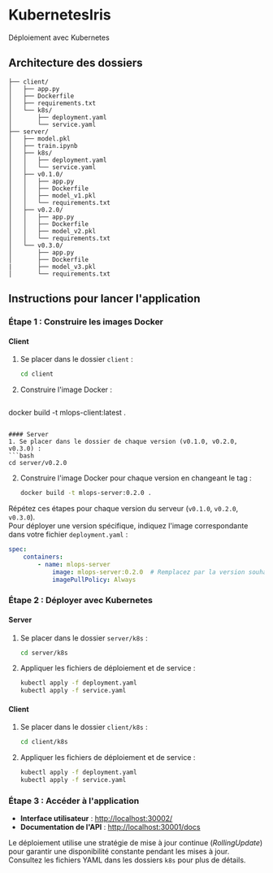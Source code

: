 # KubernetesIris

Déploiement avec Kubernetes
## Architecture des dossiers

```plaintext
├── client/
│   ├── app.py
│   ├── Dockerfile
│   ├── requirements.txt
│   └── k8s/
│       ├── deployment.yaml
│       └── service.yaml
├── server/
│   ├── model.pkl
│   ├── train.ipynb
│   ├── k8s/
│   │   ├── deployment.yaml
│   │   └── service.yaml
│   ├── v0.1.0/
│   │   ├── app.py
│   │   ├── Dockerfile
│   │   ├── model_v1.pkl
│   │   └── requirements.txt
│   ├── v0.2.0/
│   │   ├── app.py
│   │   ├── Dockerfile
│   │   ├── model_v2.pkl
│   │   └── requirements.txt
│   └── v0.3.0/
│       ├── app.py
│       ├── Dockerfile
|       ├── model_v3.pkl
│       └── requirements.txt
```

## Instructions pour lancer l'application

### Étape 1 : Construire les images Docker

#### Client
1. Se placer dans le dossier `client` :
   ```bash
   cd client
   ```
2. Construire l'image Docker :
   ```bash
  docker build -t mlops-client:latest .
   ```

#### Server
1. Se placer dans le dossier de chaque version (v0.1.0, v0.2.0, v0.3.0) :
   ```bash
   cd server/v0.2.0
   ```
2. Construire l'image Docker pour chaque version en changeant le tag :
   ```bash
   docker build -t mlops-server:0.2.0 .
   ```
Répétez ces étapes pour chaque version du serveur (`v0.1.0`, `v0.2.0`, `v0.3.0`).  
Pour déployer une version spécifique, indiquez l'image correspondante dans votre fichier `deployment.yaml` :

```yaml
spec:
    containers:
        - name: mlops-server
            image: mlops-server:0.2.0  # Remplacez par la version souhaitée
            imagePullPolicy: Always
```

### Étape 2 : Déployer avec Kubernetes

#### Server
1. Se placer dans le dossier `server/k8s` :
    ```bash
    cd server/k8s
    ```
2. Appliquer les fichiers de déploiement et de service :
    ```bash
    kubectl apply -f deployment.yaml
    kubectl apply -f service.yaml
    ```

#### Client
1. Se placer dans le dossier `client/k8s` :
    ```bash
    cd client/k8s
    ```
2. Appliquer les fichiers de déploiement et de service :
    ```bash
    kubectl apply -f deployment.yaml
    kubectl apply -f service.yaml
    ```

### Étape 3 : Accéder à l'application

- **Interface utilisateur** : [http://localhost:30002/](http://localhost:30002/)
- **Documentation de l'API** : [http://localhost:30001/docs](http://localhost:30001/docs)

Le déploiement utilise une stratégie de mise à jour continue (*RollingUpdate*) pour garantir une disponibilité constante pendant les mises à jour. Consultez les fichiers YAML dans les dossiers `k8s` pour plus de détails.


